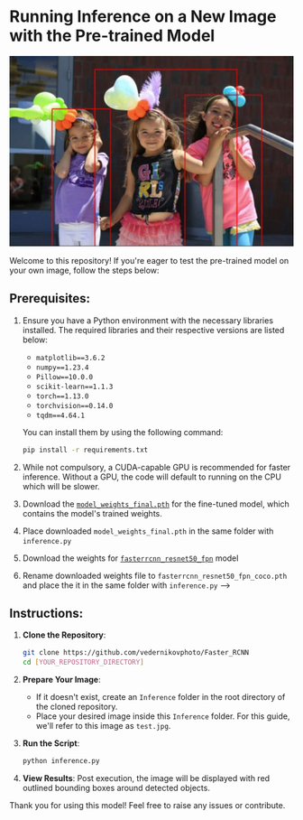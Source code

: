 # Running Inference on a New Image with the Pre-trained Model

<div align="center">
    <img src="example.jpg" alt="Alternative Text">
</div>

Welcome to this repository! If you're eager to test the pre-trained model on your own image, follow the steps below:

## Prerequisites:

1. Ensure you have a Python environment with the necessary libraries installed. The required libraries and their respective versions are listed below:

    - `matplotlib==3.6.2`
    - `numpy==1.23.4`
    - `Pillow==10.0.0`
    - `scikit-learn==1.1.3`
    - `torch==1.13.0`
    - `torchvision==0.14.0`
    - `tqdm==4.64.1`

   You can install them by using the following command:
    ```bash
    pip install -r requirements.txt
    ```

2. While not compulsory, a CUDA-capable GPU is recommended for faster inference. Without a GPU, the code will default to running on the CPU which will be slower.

3. Download the [`model_weights_final.pth`](https://shorturl.at/eJTU6) for the fine-tuned model, which contains the model's trained weights.

4. Place downloaded `model_weights_final.pth` in the same folder with `inference.py`

5. Download the weights for [`fasterrcnn_resnet50_fpn`](https://shorturl.at/hvHPW) model 

6. Rename downloaded weights file to `fasterrcnn_resnet50_fpn_coco.pth` and place the it in the same folder with `inference.py` -->


## Instructions:

1. **Clone the Repository**:
    ```bash
    git clone https://github.com/vedernikovphoto/Faster_RCNN
    cd [YOUR_REPOSITORY_DIRECTORY]
    ```

2. **Prepare Your Image**:
    - If it doesn't exist, create an `Inference` folder in the root directory of the cloned repository.
    - Place your desired image inside this `Inference` folder. For this guide, we'll refer to this image as `test.jpg`.

3. **Run the Script**:
    ```bash
    python inference.py
    ```

4. **View Results**:
    Post execution, the image will be displayed with red outlined bounding boxes around detected objects.

Thank you for using this model! Feel free to raise any issues or contribute.


